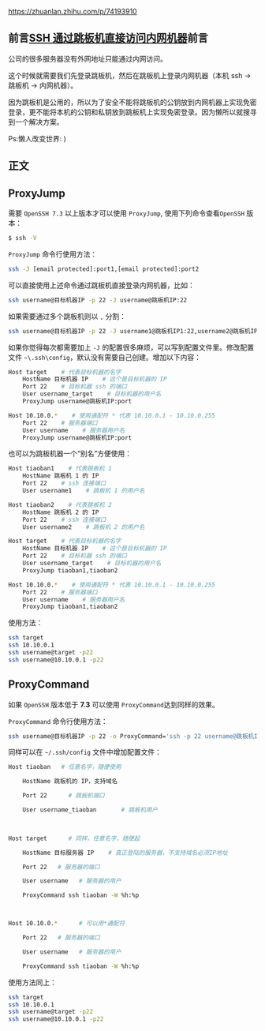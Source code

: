 https://zhuanlan.zhihu.com/p/74193910

## 前言[SSH 通过跳板机直接访问内网机器](https://link.zhihu.com/?target=https%3A//woodenrobot.me/2019/07/18/ssh-proxyjump/)前言

公司的很多服务器没有外网地址只能通过内网访问。

这个时候就需要我们先登录跳板机，然后在跳板机上登录内网机器（本机 ssh -> 跳板机 -> 内网机器）。

因为跳板机是公用的，所以为了安全不能将跳板机的公钥放到内网机器上实现免密登录，更不能将本机的公钥和私钥放到跳板机上实现免密登录。因为懒所以就搜寻到一个解决方案。

Ps:懒人改变世界: )

## 正文

## ProxyJump

需要 `OpenSSH 7.3` 以上版本才可以使用 `ProxyJump`, 使用下列命令查看`OpenSSH` 版本：

```bash
$ ssh -V
```

`ProxyJump` 命令行使用方法：

```bash
ssh -J [email protected]:port1,[email protected]:port2
```

可以直接使用上述命令通过跳板机直接登录内网机器，比如：

```bash
ssh username@目标机器IP -p 22 -J username@跳板机IP:22
```

如果需要通过多个跳板机则以 `,` 分割：

```bash
ssh username@目标机器IP -p 22 -J username1@跳板机IP1:22,username2@跳板机IP2:22
```

如果你觉得每次都需要加上 `-J` 的配置很多麻烦，可以写到配置文件里。修改配置文件 `~\.ssh\config`，默认没有需要自己创建。增加以下内容：

```bash
Host target    # 代表目标机器的名字
    HostName 目标机器 IP    # 这个是目标机器的 IP
    Port 22    # 目标机器 ssh 的端口
    User username_target    # 目标机器的用户名
    ProxyJump username@跳板机IP:port

Host 10.10.0.*    # 使用通配符 * 代表 10.10.0.1 - 10.10.0.255
    Port 22    # 服务器端口
    User username    # 服务器用户名
    ProxyJump username@跳板机IP:port
```

也可以为跳板机器一个“别名”方便使用：

```bash
Host tiaoban1    # 代表跳板机 1
    HostName 跳板机 1 的 IP
    Port 22    # ssh 连接端口
    User username1    # 跳板机 1 的用户名

Host tiaoban2    # 代表跳板机 2
    HostName 跳板机 2 的 IP
    Port 22    # ssh 连接端口
    User username2    # 跳板机 2 的用户名

Host target    # 代表目标机器的名字
    HostName 目标机器 IP    # 这个是目标机器的 IP
    Port 22    # 目标机器 ssh 的端口
    User username_target    # 目标机器的用户名
    ProxyJump tiaoban1,tiaoban2

Host 10.10.0.*    # 使用通配符 * 代表 10.10.0.1 - 10.10.0.255
    Port 22    # 服务器端口
    User username    # 服务器用户名
    ProxyJump tiaoban1,tiaoban2
```

使用方法：

```bash
ssh target
ssh 10.10.0.1
ssh username@target -p22
ssh username@10.10.0.1 -p22
```

## ProxyCommand

如果 `OpenSSH` 版本低于 **7.3** 可以使用 `ProxyCommand`达到同样的效果。

`ProxyCommand` 命令行使用方法：

```bash
ssh username@目标机器IP -p 22 -o ProxyCommand='ssh -p 22 username@跳板机IP -W %h:%p'
```

同样可以在 `~/.ssh/config` 文件中增加配置文件：

```bash
Host tiaoban   # 任意名字，随便使用

    HostName 跳板机的 IP，支持域名

    Port 22      # 跳板机端口

    User username_tiaoban       # 跳板机用户

 

Host target      # 同样，任意名字，随便起

    HostName 目标服务器 IP    # 真正登陆的服务器，不支持域名必须IP地址

    Port 22   # 服务器的端口

    User username   # 服务器的用户

    ProxyCommand ssh tiaoban -W %h:%p



Host 10.10.0.*      # 可以用*通配符

    Port 22   # 服务器的端口

    User username   # 服务器的用户

    ProxyCommand ssh tiaoban -W %h:%p
```

使用方法同上：

```bash
ssh target
ssh 10.10.0.1
ssh username@target -p22
ssh username@10.10.0.1 -p22
```